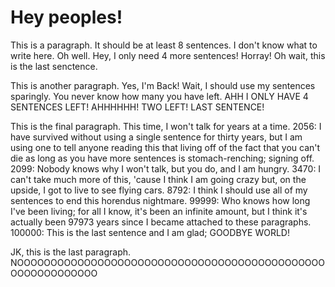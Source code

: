 <!DOCTYPE html>
<html>
<head>
<title>Margaret</title>
</head>
<body>

<h1>Hey peoples!</h1>
<p>This is a paragraph. It should be at least 8 sentences. I don't know what to write here. Oh well. Hey, I only need 4 more sentences! Horray! Oh wait, this is the last senctence.</p>
<p>This is another paragraph. Yes, I'm Back! Wait, I should use my sentences sparingly. You never know how many you have left. AHH I ONLY HAVE 4 SENTENCES LEFT! AHHHHHH! TWO LEFT! LAST SENTENCE!</p>
<p>This is the final paragraph. This time, I won't talk for years at a time. 2056: I have survived without using a single sentence for thirty years, but I am using one to tell anyone reading this that living off of the fact that you can't die as long as you have more sentences is stomach-renching; signing off. 2099: Nobody knows why I won't talk, but you do, and I am hungry. 3470: I can't take much more of this, 'cause I think I am going crazy but, on the upside, I got to live to see flying cars. 8792: I think I should use all of my sentences to end this horendus nightmare. 99999: Who knows how long I've been living; for all I know, it's been an infinite amount, but I think it's actually been 97973 years since I became attached to these paragraphs. 100000: This is the last sentence and I am glad; GOODBYE WORLD!</p>
<p>JK, this is the last paragraph. NOOOOOOOOOOOOOOOOOOOOOOOOOOOOOOOOOOOOOOOOOOOOOOOOOOOOOOOOOOO</p>

</body>
</html>



